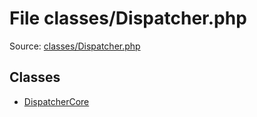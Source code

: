 File classes/Dispatcher.php
=========

Source: [classes/Dispatcher.php](https://github.com/PrestaShop/PrestaShop/blob/1.5.4.0/classes/Dispatcher.php)


Classes
-------

* [DispatcherCore](class.DispatcherCore.md)

